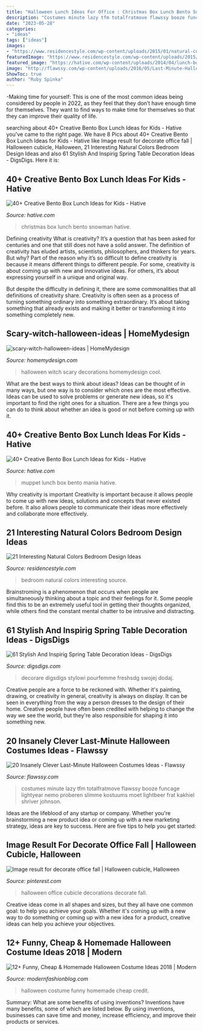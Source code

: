 ```yaml
---
title: "Halloween Lunch Ideas For Office : Christmas Box Lunch Bento Snowman Hative"
description: "Costumes minute lazy tfm totalfratmove flawssy booze funcage lightyear nemo proberen slimme kostuums moet lightbeer frat kakhiel shriver johnson"
date: "2023-05-28"
categories:
- "ideas"
tags: ["ideas"]
images:
- "https://www.residencestyle.com/wp-content/uploads/2015/01/natural-colors-for-bedroom.jpg"
featuredImage: "https://www.residencestyle.com/wp-content/uploads/2015/01/natural-colors-for-bedroom.jpg"
featured_image: "https://hative.com/wp-content/uploads/2014/04/lunch-box-ideas/27-christmas-snowman.jpg"
image: "http://flawssy.com/wp-content/uploads/2016/05/Last-Minute-Halloween-Costumes.jpg"
ShowToc: true
author: "Ruby Spinka"
---
```



-Making time for yourself: This is one of the most common ideas being considered by people in 2022, as they feel that they don’t have enough time for themselves. They want to find ways to make time for themselves so that they can improve their quality of life.

	

		
searching about 40+ Creative Bento Box Lunch Ideas for Kids - Hative you've came to the right page. We have 8 Pics about 40+ Creative Bento Box Lunch Ideas for Kids - Hative like Image result for decorate office fall | Halloween cubicle, Halloween, 21 Interesting Natural Colors Bedroom Design Ideas and also 61 Stylish And Inspirig Spring Table Decoration Ideas - DigsDigs. Here it is:
		
    
## 40+ Creative Bento Box Lunch Ideas For Kids - Hative

<img loading=lazy src="https://hative.com/wp-content/uploads/2014/04/lunch-box-ideas/27-christmas-snowman.jpg" onerror="this.onerror=null;this.src='https://tse2.mm.bing.net/th?id=OIP.Ozq5EuPVcS7UDe22b9rnbwHaFj&amp;pid=15.1';" alt="40+ Creative Bento Box Lunch Ideas for Kids - Hative">

_Source: hative.com_

>christmas box lunch bento snowman hative. 

	

Defining creativity
What is creativity? It’s a question that has been asked for centuries and one that still does not have a solid answer. The definition of creativity has eluded artists, scientists, philosophers, and thinkers for years. But why?
Part of the reason why it’s so difficult to define creativity is because it means different things to different people. For some, creativity is about coming up with new and innovative ideas. For others, it’s about expressing yourself in a unique and original way.

But despite the difficulty in defining it, there are some commonalities that all definitions of creativity share. Creativity is often seen as a process of turning something ordinary into something extraordinary. It’s about taking something that already exists and making it better or transforming it into something completely new.

    
## Scary-witch-halloween-ideas | HomeMydesign

<img loading=lazy src="https://homemydesign.com/wp-content/uploads/2014/09/scary-witch-halloween-ideas.jpg" onerror="this.onerror=null;this.src='https://tse4.mm.bing.net/th?id=OIP.8evDhqxCN08RXIFqNuSIzAHaJ4&amp;pid=15.1';" alt="scary-witch-halloween-ideas | HomeMydesign">

_Source: homemydesign.com_

>halloween witch scary decorations homemydesign cool. 

	

What are the best ways to think about ideas?
Ideas can be thought of in many ways, but one way is to consider which ones are the most effective. Ideas can be used to solve problems or generate new ideas, so it's important to find the right ones for a situation. There are a few things you can do to think about whether an idea is good or not before coming up with it.

    
## 40+ Creative Bento Box Lunch Ideas For Kids - Hative

<img loading=lazy src="https://hative.com/wp-content/uploads/2014/04/lunch-box-ideas/10-muppet-mania.jpg" onerror="this.onerror=null;this.src='https://tse4.mm.bing.net/th?id=OIP.4a0U_KgQ3cNnPsF4x_cYPQHaHa&amp;pid=15.1';" alt="40+ Creative Bento Box Lunch Ideas for Kids - Hative">

_Source: hative.com_

>muppet lunch box bento mania hative. 

	

Why creativity is important
Creativity is important because it allows people to come up with new ideas, solutions and concepts that never existed before. It also allows people to communicate their ideas more effectively and collaborate more effectively.

    
## 21 Interesting Natural Colors Bedroom Design Ideas

<img loading=lazy src="https://www.residencestyle.com/wp-content/uploads/2015/01/natural-colors-for-bedroom.jpg" onerror="this.onerror=null;this.src='https://tse2.mm.bing.net/th?id=OIP.ZP4aWolg32wJFwESQYlSowHaJ4&amp;pid=15.1';" alt="21 Interesting Natural Colors Bedroom Design Ideas">

_Source: residencestyle.com_

>bedroom natural colors interesting source. 

	

Brainstroming is a phenomenon that occurs when people are simultaneously thinking about a topic and their feelings for it. Some people find this to be an extremely useful tool in getting their thoughts organized, while others find the constant mental chatter to be intrusive and distracting.

    
## 61 Stylish And Inspirig Spring Table Decoration Ideas - DigsDigs

<img loading=lazy src="https://www.digsdigs.com/photos/stylish-spring-table-settings-10.jpg" onerror="this.onerror=null;this.src='https://tse2.mm.bing.net/th?id=OIP.sfHCwt0SQWVXN6C2rIFigwHaJ3&amp;pid=15.1';" alt="61 Stylish And Inspirig Spring Table Decoration Ideas - DigsDigs">

_Source: digsdigs.com_

>decorare digsdigs stylowi pourfemme freshsdg swojej dodaj. 

	

Creative people are a force to be reckoned with. Whether it's painting, drawing, or creativity in general, creativity is always on display. It can be seen in everything from the way a person dresses to the design of their home. Creative people have often been credited with helping to change the way we see the world, but they're also responsible for shaping it into something new.

    
## 20 Insanely Clever Last-Minute Halloween Costumes Ideas - Flawssy

<img loading=lazy src="http://flawssy.com/wp-content/uploads/2016/05/Last-Minute-Halloween-Costumes.jpg" onerror="this.onerror=null;this.src='https://tse4.mm.bing.net/th?id=OIP.TSV_p8NTGGeF8QUeK8Gj6wHaJ3&amp;pid=15.1';" alt="20 Insanely Clever Last-Minute Halloween Costumes Ideas - Flawssy">

_Source: flawssy.com_

>costumes minute lazy tfm totalfratmove flawssy booze funcage lightyear nemo proberen slimme kostuums moet lightbeer frat kakhiel shriver johnson. 

	

Ideas are the lifeblood of any startup or company. Whether you're brainstorming a new product idea or coming up with a new marketing strategy, ideas are key to success. Here are five tips to help you get started: 

    
## Image Result For Decorate Office Fall | Halloween Cubicle, Halloween

<img loading=lazy src="https://i.pinimg.com/736x/40/ef/07/40ef079f04badb237fa83daaf058f3e8.jpg" onerror="this.onerror=null;this.src='https://tse4.mm.bing.net/th?id=OIP.RtrMNcZXhNra019kNQ9DIAHaJ3&amp;pid=15.1';" alt="Image result for decorate office fall | Halloween cubicle, Halloween">

_Source: pinterest.com_

>halloween office cubicle decorations decorate fall. 

	

Creative ideas come in all shapes and sizes, but they all have one common goal: to help you achieve your goals. Whether it's coming up with a new way to do something or coming up with a new idea for a product, creative ideas can help you achieve your objectives.

    
## 12+ Funny, Cheap &amp; Homemade Halloween Costume Ideas 2018 | Modern

<img loading=lazy src="http://modernfashionblog.com/wp-content/uploads/2018/08/12-Funny-Cheap-Homemade-Halloween-Costume-Ideas-2018-14.jpg" onerror="this.onerror=null;this.src='https://tse2.mm.bing.net/th?id=OIP.sdRXBo8DjR90595MGsmmAQHaKo&amp;pid=15.1';" alt="12+ Funny, Cheap &amp; Homemade Halloween Costume Ideas 2018 | Modern">

_Source: modernfashionblog.com_

>halloween costume funny homemade cheap credit. 

	

Summary: What are some benefits of using inventions?
Inventions have many benefits, some of which are listed below. By using inventions, businesses can save time and money, increase efficiency, and improve their products or services.

